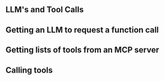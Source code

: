 ## LLM's and Tool Calls

## Getting an LLM to request a function call

## Getting lists of tools from an MCP server

## Calling tools